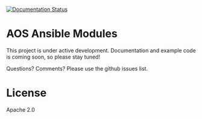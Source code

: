 [![Documentation Status](https://readthedocs.org/projects/aos-pyez/badge/?version=latest)](http://aos-pyez.readthedocs.io/en/latest/?badge=latest)
    
# AOS Ansible Modules

This project is under active development. 
Documentation and example code is coming soon, so please stay tuned!

Questions? Comments? Please use the github issues list.

# License
Apache 2.0

